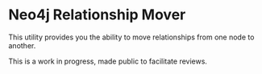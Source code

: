 Neo4j Relationship Mover
================================

This utility provides you the ability to move relationships from one node to another.

This is a work in progress, made public to facilitate reviews.